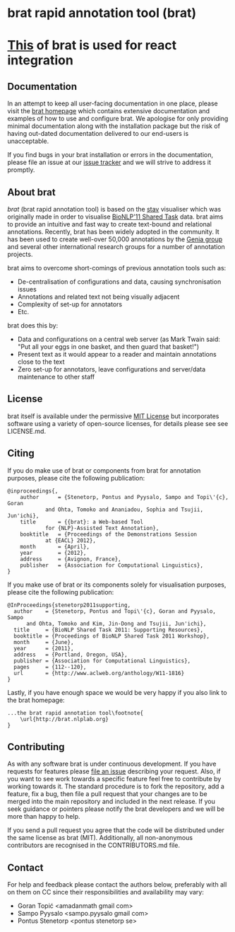# brat rapid annotation tool (brat)

# [This](https://github.com/arne-cl/brat-embedded-visualization-examples) of brat is used for react integration

## Documentation

In an attempt to keep all user-facing documentation in one place, please visit
the [brat homepage][brat] which contains extensive documentation and examples
of how to use and configure brat. We apologise for only providing minimal
documentation along with the installation package but the risk of having
out-dated documentation delivered to our end-users is unacceptable.

If you find bugs in your brat installation or errors in the documentation,
please file an issue at our [issue tracker][brat_issues] and we will strive to
address it promptly.

[brat]: http://brat.nlplab.org
[brat_issues]: https://github.com/nlplab/brat/issues

## About brat

_brat_ (brat rapid annotation tool) is based on the [stav][stav] visualiser
which was originally made in order to visualise
[BioNLP'11 Shared Task][bionlp_2011_st] data. brat aims to provide an
intuitive and fast way to create text-bound and relational annotations.
Recently, brat has been widely adopted in the community. It has been used to
create well-over 50,000 annotations by the [Genia group][genia] and several
other international research groups for a number of annotation projects.

[stav]: https://github.com/nlplab/stav/
[bionlp_2011_st]: http://2011.bionlp-st.org/
[genia]: http://www.geniaproject.org/

brat aims to overcome short-comings of previous annotation tools such as:

- De-centralisation of configurations and data, causing synchronisation issues
- Annotations and related text not being visually adjacent
- Complexity of set-up for annotators
- Etc.

brat does this by:

- Data and configurations on a central web server (as Mark Twain said:
  "Put all your eggs in one basket, and then guard that basket!")
- Present text as it would appear to a reader and maintain annotations close
  to the text
- Zero set-up for annotators, leave configurations and server/data maintenance
  to other staff

## License

brat itself is available under the permissive [MIT License][mit] but
incorporates software using a variety of open-source licenses, for details
please see see LICENSE.md.

[mit]: http://opensource.org/licenses/MIT

## Citing

If you do make use of brat or components from brat for annotation purposes,
please cite the following publication:

    @inproceedings{,
        author      = {Stenetorp, Pontus and Pyysalo, Sampo and Topi\'{c}, Goran
                and Ohta, Tomoko and Ananiadou, Sophia and Tsujii, Jun'ichi},
        title       = {{brat}: a Web-based Tool
                for {NLP}-Assisted Text Annotation},
        booktitle   = {Proceedings of the Demonstrations Session
                at {EACL} 2012},
        month       = {April},
        year        = {2012},
        address     = {Avignon, France},
        publisher   = {Association for Computational Linguistics},
    }

If you make use of brat or its components solely for visualisation purposes,
please cite the following publication:

    @InProceedings{stenetorp2011supporting,
      author    = {Stenetorp, Pontus and Topi\'{c}, Goran and Pyysalo, Sampo
          and Ohta, Tomoko and Kim, Jin-Dong and Tsujii, Jun'ichi},
      title     = {BioNLP Shared Task 2011: Supporting Resources},
      booktitle = {Proceedings of BioNLP Shared Task 2011 Workshop},
      month     = {June},
      year      = {2011},
      address   = {Portland, Oregon, USA},
      publisher = {Association for Computational Linguistics},
      pages     = {112--120},
      url       = {http://www.aclweb.org/anthology/W11-1816}
    }

Lastly, if you have enough space we would be very happy if you also link to
the brat homepage:

    ...the brat rapid annotation tool\footnote{
        \url{http://brat.nlplab.org}
    }

## Contributing

As with any software brat is under continuous development. If you have
requests for features please [file an issue][brat_issues] describing your
request. Also, if you want to see work towards a specific feature feel free to
contribute by working towards it. The standard procedure is to fork the
repository, add a feature, fix a bug, then file a pull request that your
changes are to be merged into the main repository and included in the next
release. If you seek guidance or pointers please notify the brat developers
and we will be more than happy to help.

If you send a pull request you agree that the code will be distributed under
the same license as brat (MIT). Additionally, all non-anonymous contributors
are recognised in the CONTRIBUTORS.md file.

## Contact

For help and feedback please contact the authors below, preferably with all on
them on CC since their responsibilities and availability may vary:

- Goran Topić &lt;amadanmath gmail com&gt;
- Sampo Pyysalo &lt;sampo.pyysalo gmail com&gt;
- Pontus Stenetorp &lt;pontus stenetorp se&gt;

